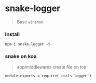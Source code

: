 # snake-logger
> Base `winston`

### Install
```
npm i snake-logger -S
```

### snake on koa
> app/middlewares create file on top
```
module.exports = require('coils-logger')
```